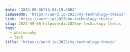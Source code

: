```yaml
---
date: '2023-09-06T16:53:19.000Z'
isBasedOn: 'https://werd.io/2023/my-technology-thesis'
link: 'https://werd.io/2023/my-technology-thesis'
slug: 2023-09-06-httpswerdio2023my-technology-thesis
tags:
  - philosophy
  - tech
title: 'https://werd.io/2023/my-technology-thesis'
---
```


